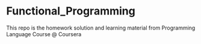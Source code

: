# Functional_Programming
This repo is the homework solution and learning material from Programming Language Course @ Coursera
